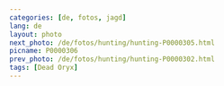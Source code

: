 ```yaml
---
categories: [de, fotos, jagd]
lang: de
layout: photo
next_photo: /de/fotos/hunting/hunting-P0000305.html
picname: P0000306
prev_photo: /de/fotos/hunting/hunting-P0000302.html
tags: [Dead Oryx]
---
```


